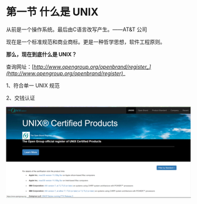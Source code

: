 # 第一节 什么是 UNIX

从前是一个操作系统。最后由C语言改写产生。——AT\&T 公司

现在是一个标准规范和商业商标。更是一种哲学思想，软件工程原则。

**那么，现在到底什么是 UNIX？**

查询网址：[_http://www.opengroup.org/openbrand/register_](http://www.opengroup.org/openbrand/register)__

1、符合单一 UNIX 规范

2、交钱认证

![](../.gitbook/assets/图片1.png)
